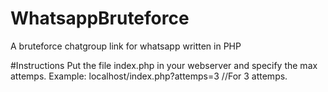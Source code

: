 # WhatsappBruteforce
A bruteforce chatgroup link for whatsapp written in PHP

#Instructions
Put the file index.php in your webserver and specify the max attemps.
Example: localhost/index.php?attemps=3 //For 3 attemps.
